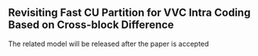 ## Revisiting Fast CU Partition for VVC Intra Coding Based on Cross-block Difference

The related model will be released after the paper is accepted

